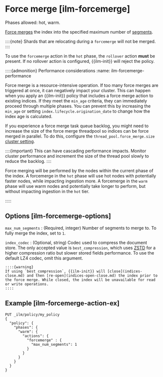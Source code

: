 # Force merge [ilm-forcemerge]

Phases allowed: hot, warm.

[Force merges](indices-forcemerge.md) the index into the specified maximum number of [segments](indices-segments.md).

::::{note} 
Shards that are relocating during a `forcemerge` will not be merged.
::::


To use the `forcemerge` action in the `hot` phase, the `rollover` action **must** be present. If no rollover action is configured, {{ilm-init}} will reject the policy.

:::::{admonition} Performance considerations
:name: ilm-forcemerge-performance

Force merge is a resource-intensive operation. If too many force merges are triggered at once, it can negatively impact your cluster. This can happen when you apply an {{ilm-init}} policy that includes a force merge action to existing indices. If they meet the `min_age` criteria, they can immediately proceed through multiple phases. You can prevent this by increasing the `min_age` or setting `index.lifecycle.origination_date` to change how the index age is calculated.

If you experience a force merge task queue backlog, you might need to increase the size of the force merge threadpool so indices can be force merged in parallel. To do this, configure the `thread_pool.force_merge.size` [cluster setting](cluster-get-settings.md).

::::{important} 
This can have cascading performance impacts. Monitor cluster performance and increment the size of the thread pool slowly to reduce the backlog.
::::


Force merging will be performed by the nodes within the current phase of the index. A forcemerge in the `hot` phase will use hot nodes with potentially faster nodes, while impacting ingestion more. A forcemerge in the `warm` phase will use warm nodes and potentially take longer to perform, but without impacting ingestion in the `hot` tier.

:::::


## Options [ilm-forcemerge-options]

`max_num_segments`
:   (Required, integer) Number of segments to merge to. To fully merge the index, set to `1`.

`index_codec`
:   (Optional, string) Codec used to compress the document store. The only accepted value is `best_compression`, which uses [ZSTD](https://en.wikipedia.org/wiki/Zstd) for a higher compression ratio but slower stored fields performance. To use the default LZ4 codec, omit this argument.

    ::::{warning} 
    If using `best_compression`, {{ilm-init}} will [close](indices-close.md) and then [re-open](indices-open-close.md) the index prior to the force merge. While closed, the index will be unavailable for read or write operations.
    ::::



## Example [ilm-forcemerge-action-ex]

```console
PUT _ilm/policy/my_policy
{
  "policy": {
    "phases": {
      "warm": {
        "actions": {
          "forcemerge" : {
            "max_num_segments": 1
          }
        }
      }
    }
  }
}
```


